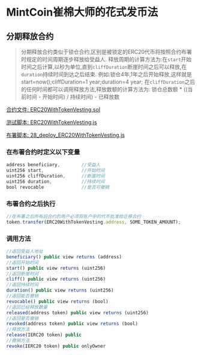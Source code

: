 # MintCoin崔棉大师的花式发币法

## 分期释放合约
> 分期释放合约类似于锁仓合约,区别是被锁定的ERC20代币将按照合约布署时规定的时间周期逐步释放给受益人.
> 释放周期的计算方法为:在`start`开始时间之后计算,以秒为单位,直到`cliffDuration`断崖时间之后可以释放,在`duration`持续时间到达之后结束.
> 例如:锁仓4年,1年之后开始释放,这样就是start=now();cliffDuration=1 year;duration=4 year;
> 在`cliffDuration`之后的任何时间都可以调用释放方法,释放数额的计算方法为: 锁仓总数额 * ((当前时间 - 开始时间) / 持续时间) - 已释放数


[合约文件: ERC20WithTokenVesting.sol](https://github.com/xian9yu/MintCoin/blob/master/contracts/Multi/ERC20WithTokenVesting.sol)

[测试脚本: ERC20WithTokenVesting.js](https://github.com/xian9yu/MintCoin/blob/master/test/Multi/ERC20WithTokenVesting.js)

[布署脚本: 28_deploy_ERC20WithTokenVesting.js](https://github.com/xian9yu/MintCoin/blob/master/migrations/28_deploy_ERC20WithTokenVesting.js)

### 在布署合约时定义以下变量
```javascript
address beneficiary,        //受益人
uint256 start,              //开始时间
uint256 cliffDuration,      //断崖时间
uint256 duration,           //持续时间
bool revocable              //是否可撤销
```
### 布署合约之后执行
```javascript
//在布署之后所有旧合约的用户必须将账户中的代币批准给迁移合约
token.transfer(ERC20WithTokenVesting.address, SOME_TOKEN_AMOUNT);
```
### 调用方法
```javascript
//返回受益人地址
beneficiary() public view returns (address)
//返回开始时间
start() public view returns (uint256)
//返回断崖时间
cliff() public view returns (uint256)
//返回持续时间
duration() public view returns (uint256)
//返回能否撤销
revocable() public view returns (bool)
//返回已经释放数量
released(address token) public view returns (uint256)
//返回是否撤销
revoked(address token) public view returns (bool)
//释放方法
release(IERC20 token) public
//撤销方法
revoke(IERC20 token) public onlyOwner
```
